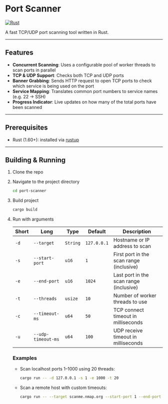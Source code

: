 # Port Scanner

[![Rust](https://img.shields.io/badge/Rust-%23000000.svg?e&logo=rust&logoColor=white)](#)


A fast TCP/UDP port scanning tool written in Rust.

---

## Features

- **Concurrent Scanning**: Uses a configurable pool of worker threads to scan ports in parallel
- **TCP & UDP Support**: Checks both TCP and UDP ports
- **Banner Grabbing**: Sends HTTP request to open TCP ports to check which service is being used on the port
- **Service Mapping**: Translates common port numbers to service names (e.g. 22 → SSH)
- **Progress Indicator**: Live updates on how many of the total ports have been scanned

---

## Prerequisites

-   Rust (1.60+): installed via [rustup](https://rustup.rs/)

---

## Building & Running

1. Clone the repo
2. Navigate to the project directory

   ```bash
   cd port-scanner
   ```
   
3. Build project

    ```bash
    cargo build
    ```

4. Run with arguments

    | Short | Long               | Type     | Default     | Description                              |
    | ----- | ------------------ | -------- | ----------- | ---------------------------------------- |
    | `-d`  | `--target`         | `String` | `127.0.0.1` | Hostname or IP address to scan           |
    | `-s`  | `--start-port`     | `u16`    | `1`         | First port in the scan range (inclusive) |
    | `-e`  | `--end-port`       | `u16`    | `1024`      | Last port in the scan range (inclusive)  |
    | `-t`  | `--threads`        | `usize`  | `10`        | Number of worker threads to use          |
    | `-c`  | `--timeout-ms`     | `u64`    | `50`        | TCP connect timeout in milliseconds      |
    | `-u`  | `--udp-timeout-ms` | `u64`    | `100`       | UDP receive timeout in milliseconds      |

    ### Examples

    - Scan localhost ports 1–1000 using 20 threads:

        ```bash
        cargo run -- -d 127.0.0.1 -s 1 -e 1000 -t 20
        ```

    - Scan a remote host with custom timeouts:

        ```bash
        cargo run -- --target scanme.nmap.org --start-port 1 --end-port 65535 --threads 50 --timeout-ms 100 --udp-timeout-ms 200
        ```
